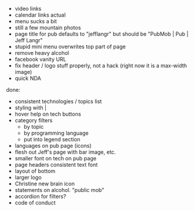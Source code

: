 - video links
- calendar links actual
- menu sucks a bit
- still a few mountain photos
- page title for pub defaults to "jefflangr" but should be "PubMob | Pub | Jeff Langr"
- stupid mini menu overwrites top part of page
- remove heavy alcohol
- facebook vanity URL
- fix header / logo stuff properly, not a hack (right now it is a max-width image)
- quick NDA

done:

- consistent technologies / topics list
- styling with |
- hover help on tech buttons
- category filters
    - by topic
    - by programming language
    - put into legend section
- languages on pub page (icons)
- flesh out Jeff's page with bar image, etc.
- smaller font on tech on pub page
- page headers consistent text font
- layout of bottom
- larger logo
- Christine new brain icon
- statements on alcohol. "public mob"
- accordion for filters?
- code of conduct
